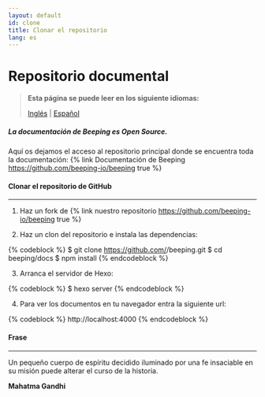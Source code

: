 ```yaml
---
layout: default
id: clone
title: Clonar el repositorio
lang: es
---
```


# Repositorio documental

> **Esta página se puede leer en los siguiente idiomas:**
> 
> [Inglés](/beeping/clone.html) | [Español](/beeping/es/clone.html)

##### La documentación de **Beeping** es Open Source.

Aquí os dejamos el acceso al repositorio principal donde se encuentra toda la documentación: {% link Documentación de Beeping https://github.com/beeping-io/beeping true %}

#### Clonar el repositorio de GitHub

---

1. Haz un fork de {% link nuestro repositorio https://github.com/beeping-io/beeping true %}

2. Haz un clon del repositorio e instala las dependencias:

{% codeblock %}
$ git clone https://github.com/<username>/beeping.git
$ cd beeping/docs
$ npm install
{% endcodeblock %}

3. Arranca el servidor de Hexo:

{% codeblock %}
$ hexo server
{% endcodeblock %}

4. Para ver los documentos en tu navegador entra la siguiente url:

{% codeblock %}
http://localhost:4000
{% endcodeblock %}

#### Frase

---

Un pequeño cuerpo de espíritu decidido iluminado por una fe insaciable en su misión puede alterar el curso de la historia.

**Mahatma Gandhi**
